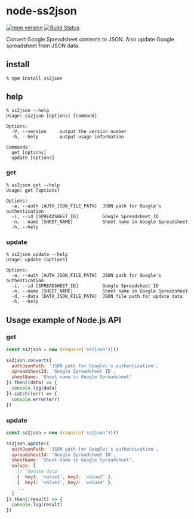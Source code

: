 # node-ss2json

[![npm version](https://badge.fury.io/js/ss2json.svg)](https://badge.fury.io/js/ss2json)
[![Build Status](https://travis-ci.org/abetomo/node-ss2json.svg?branch=master)](https://travis-ci.org/abetomo/node-ss2json)

Convert Google Spreadsheet contents to JSON.
Also update Google spreadsheet from JSON data.

## install
```
% npm install ss2json
```

## help
```
% ss2json --help
Usage: ss2json [options] [command]

Options:
  -V, --version     output the version number
  -h, --help        output usage information

Commands:
  get [options]
  update [options]
```

### get
```
% ss2json get --help
Usage: get [options]

Options:
  -a, --auth [AUTH_JSON_FILE_PATH]  JSON path for Google's authentication
  -i, --id [SPREADSHEET_ID]         Google Spreadsheet ID
  -n, --name [SHEET_NAME]           Sheet name in Google Spreadsheet
  -h, --help
```

### update
```
% ss2json update --help
Usage: update [options]

Options:
  -a, --auth [AUTH_JSON_FILE_PATH]  JSON path for Google's authentication
  -i, --id [SPREADSHEET_ID]         Google Spreadsheet ID
  -n, --name [SHEET_NAME]           Sheet name in Google Spreadsheet
  -d, --data [DATA_JSON_FILE_PATH]  JSON file path for update data
  -h, --help
```

## Usage example of Node.js API
### get
```javascript
const ss2json = new (require('ss2json'))()

ss2json.convert({
  authJsonPath: 'JSON path for Google\'s authentication',
  spreadsheetId: 'Google Spreadsheet ID',
  sheetName: 'Sheet name in Google Spreadsheet'
}).then((data) => {
  console.log(data)
}).catch((err) => {
  console.error(err)
})
```

### update
```javascript
const ss2json = new (require('ss2json'))()

ss2json.update({
  authJsonPath: 'JSON path for Google\'s authentication',
  spreadsheetId: 'Google Spreadsheet ID',
  sheetName: 'Sheet name in Google Spreadsheet',
  values: [
    // 'Update data'
    {  key1: 'value1', key2: 'value2' },
    {  key1: 'value3', key2: 'value4' },
    ...
  ]
}).then((result) => {
  console.log(result)
})
```
